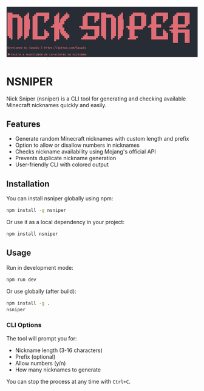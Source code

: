
<p align="center">
  <img src="https://raw.githubusercontent.com/KauaZs/nick_sniper/main/assets/nicksniper.png" alt="Nick Sniper Banner"/>
</p>

# NSNIPER

Nick Sniper (nsniper) is a CLI tool for generating and checking available Minecraft nicknames quickly and easily.

## Features

- Generate random Minecraft nicknames with custom length and prefix
- Option to allow or disallow numbers in nicknames
- Checks nickname availability using Mojang's official API
- Prevents duplicate nickname generation
- User-friendly CLI with colored output


## Installation

You can install nsniper globally using npm:

```bash
npm install -g nsniper
```

Or use it as a local dependency in your project:

```bash
npm install nsniper
```

## Usage

Run in development mode:

```bash
npm run dev
```

Or use globally (after build):

```bash
npm install -g .
nsniper
```

### CLI Options

The tool will prompt you for:

- Nickname length (3-16 characters)
- Prefix (optional)
- Allow numbers (y/n)
- How many nicknames to generate

You can stop the process at any time with `Ctrl+C`.
